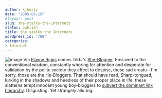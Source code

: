 ```yaml
---
author: kjhealy
date: "2005-03-15"
#layout: post
slug: she-stalks-the-internets
status: publish
title: She stalks the Internets
wordpress_id: '768'
categories:
- Internet
---
```


![image](http://www.kieranhealy.org/files/misc/she-blogger.jpg) Via [Elayne Riggs](http://elayneriggs.blogspot.com/2005/03/estrogen-month-day-14-welcome-any-new.html) comes Tild~'s [She-Blogger](http://tildblog.blogspot.com/2005/03/return-of-she-blogger.html). Enslaved to the conventional wisdom, constantly whoring for attention and desperate for validation by the polite society they affect to despise, these sad creatu—I'm sorry, those are the He-Bloggers. That should have read, Sharp-tongued, lurking in the shadows and heedless of their proper place in life, these slatterns tempt innocent young boy-bloggers to [subvert the dominant link hierarchy](http://www.google.com/search?q=subvert+the+dominant+link+hierarchy). Disgusting. Yet strangely alluring.
